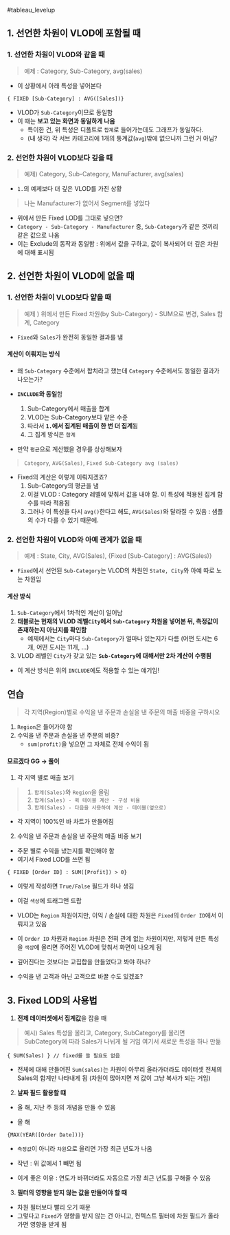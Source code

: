 #tableau_levelup 

## 1. 선언한 차원이 VLOD에 포함될 때

### 1. 선언한 차원이 VLOD와 같을 때
> 예제 : Category, Sub-Category, avg(sales)

- 이 상황에서 아래 특성을 넣어본다
```tableau
{ FIXED [Sub-Category] : AVG([Sales])}
```
- VLOD가 `Sub-Category`이므로 동일함
- 이 때는 **보고 있는 화면과 동일하게 나옴**
	- 특이한 건, 위 특성은 디폴트로 `합계`로 들어가는데도 그래프가 동일하다.
	- (내 생각) 각 서브 카테고리에 1개의 통계값(`avg`)밖에 없으니까 그런 거 아님?


### 2. 선언한 차원이 VLOD보다 깊을 때

> 예제) Category, Sub-Category, ManuFacturer, avg(sales)
- `1.`의 예제보다 더 깊은 VLOD를 가진 상황
> 나는 Manufacturer가 없어서 Segment를 넣었다

- 위에서 만든 Fixed LOD를 그대로 넣으면?
- `Category - Sub-Category - Manufacturer` 중, `Sub-Category`가 같은 것끼리 같은 값으로 나옴
- 이는 Exclude의 동작과 동일함 : 위에서 값을 구하고, 값이 복사되어 더 깊은 차원에 대해 표시됨

## 2. 선언한 차원이 VLOD에 없을 때

### 1. 선언한 차원이 VLOD보다 얕을 때

> 예제 ) 위에서 만든 Fixed 차원(by Sub-Category) - SUM으로 변경, Sales 합계, Category

- `Fixed`와 `Sales`가 완전히 동일한 결과를 냄

#### 계산이 이뤄지는 방식
- 왜 `Sub-Category` 수준에서 합치라고 했는데 `Category` 수준에서도 동일한 결과가 나오는가?

- **`INCLUDE`와 동일**함
	1. Sub-Category에서 매출을 합계
	2. VLOD는 Sub-Category보다 얕은 수준
	3. 따라서 **`1.`에서 집계된 매출이 한 번 더 집계**됨
	4. 그 집계 방식은 `합계`

- 만약 `평균`으로 계산했을 경우를 상상해보자
> `Category`, `AVG(Sales)`, `Fixed Sub-Category avg (sales)`

- Fixed의 계산은 이렇게 이뤄지겠죠?
	1. Sub-Category의 평균을 냄
	2. 이걸 VLOD : Category 레벨에 맞춰서 값을 내야 함. 이 특성에 적용된 집계 함수를 따라 적용됨
	3. 그러나 이 특성을 다시 `avg()`한다고 해도, `AVG(Sales)`와 달라질 수 있음 : 샘플의 수가 다를 수 있기 때문에.

### 2. 선언한 차원이 VLOD와 아예 관계가 없을 때

> 예제 : State, City, AVG(Sales), {Fixed [Sub-Category] : AVG(Sales)}

- `Fixed`에서 선언된 `Sub-Category`는 VLOD의 차원인 `State, City`와 아예 따로 노는 차원임

#### 계산 방식
1. `Sub-Category`에서 1차적인 계산이 일어남
2. **태블로는 현재의 VLOD 레벨`City`에서 `Sub-Category` 차원을 넣어본 뒤, 측정값이 존재하는지 아닌지를 확인함**
	- 예제에서는 `City`마다 `Sub-Category`가 얼마나 있는지가 다름 (어떤 도시는 6개, 어떤 도시는 11개, ...)
3. VLOD 레벨인 `City`가 갖고 있는 **`Sub-Category`에 대해서만 2차 계산이 수행됨**

- 이 계산 방식은 위의 `INCLUDE`에도 적용할 수 있는 얘기임!

## 연습 
> 각 지역(Region)별로 수익을 낸 주문과 손실을 낸 주문의 매출 비중을 구하시오

1. `Region`은 들어가야 함
2. 수익을 낸 주문과 손실을 낸 주문의 비중?
	- `sum(profit)`을 넣으면 그 자체로 전체 수익이 됨

#### 모르겠다 GG -> 풀이

1. 각 지역 별로 매출 보기
> 1. `합계(Sales)`와 `Region`을 올림
> 2. `합계(Sales) - 퀵 테이블 계산 - 구성 비율`
> 3. `합계(Sales) - 다음을 사용하여 계산 - 테이블(옆으로)`
- 각 지역이 100%인 바 차트가 만들어짐

2. 수익을 낸 주문과 손실을 낸 주문의 매출 비중 보기
- 주문 별로 수익을 냈는지를 확인해야 함
- 여기서 Fixed LOD를 쓰면 됨
```tableau
{ FIXED [Order ID] : SUM([Profit]) > 0}
```
- 이렇게 작성하면 `True/False` 필드가 하나 생김
- 이걸 `색상`에 드래그앤 드랍

- VLOD는 `Region` 차원이지만, 이익 / 손실에 대한 차원은 `Fixed`의 `Order ID`에서 이뤄지고 있음
- 이 `Order ID` 차원과 `Region` 차원은 전혀 관계 없는 차원이지만, 저렇게 만든 특성을 `색상`에 올리면 주어진 VLOD에 맞춰서 화면이 나오게 됨
- 깊어진다는 것보다는 교집합을 만들었다고 봐야 하나?
- 수익을 낸 고객과 아닌 고객으로 바꿀 수도 있겠죠?

## 3. Fixed LOD의 사용법

1. **전제 데이터셋에서 집계값**을 잡을 때
> 예시) Sales 특성을 올리고, Category, SubCategory를 올리면 SubCategory에 따라 Sales가 나뉘게 될 거임
> 여기서 새로운 특성을 하나 만듦
```tableau
{ SUM(Sales) } // fixed를 쓸 필요도 없음
```
- 전체에 대해 만들어진 `Sum(sales)`는 차원이 아무리 올라가더라도 데이터셋 전체의 Sales의 합계만 나타내게 됨 (차원이 많아지면 저 값이 그냥 복사가 되는 거임)

2. **날짜 필드 활용할 떄**
- 올 해, 지난 주 등의 개념을 만들 수 있음

- 올 해
```tableau
{MAX(YEAR([Order Date]))}
```
- `측정값`이 아니라 `차원`으로 올리면 가장 최근 년도가 나옴
- 작년 : 위 값에서 1 빼면 됨

- 이게 좋은 이유 : 연도가 바뀌더라도 자동으로 가장 최근 년도를 구해줄 수 있음

3. **필터의 영향을 받지 않는 값을 만들어야 할 때**
- 차원 필터보다 빨리 오기 때문
- 그렇다고 `Fixed`가 영향을 받지 않는 건 아니고, 컨텍스트 필터에 차원 필드가 올라가면 영향을 받게 됨